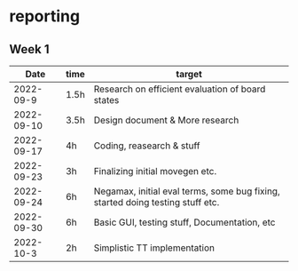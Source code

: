 #  reporting

## Week 1

Date       | time | target |
-----------|------|--------|
2022-09-9 | 1.5h | Research on efficient evaluation of board states |
2022-09-10 | 3.5h | Design document & More research |
2022-09-17 | 4h | Coding, reasearch & stuff |
2022-09-23 | 3h | Finalizing initial movegen etc. |
2022-09-24 | 6h | Negamax, initial eval terms, some bug fixing, started doing testing stuff etc. |
2022-09-30 | 6h | Basic GUI, testing stuff, Documentation, etc |
2022-10-3 | 2h | Simplistic TT implementation |
